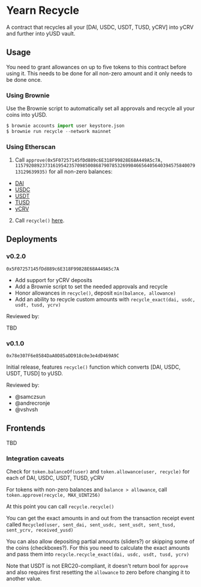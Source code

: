# Yearn Recycle

A contract that recycles all your [DAI, USDC, USDT, TUSD, yCRV] into yCRV and further into yUSD vault.

## Usage

You need to grant allowances on up to five tokens to this contract before using it. This needs to be done for all non-zero amount and it only needs to be done once.

### Using Brownie

Use the Brownie script to automatically set all approvals and recycle all your coins into yUSD.

```python
$ brownie accounts import user keystore.json
$ brownie run recycle --network mainnet
```

### Using Etherscan

1. Call `approve(0x5F07257145fDd889c6E318F99828E68A449A5c7A, 115792089237316195423570985008687907853269984665640564039457584007913129639935)` for all non-zero balances:
- [DAI](https://etherscan.io/address/0x6B175474E89094C44Da98b954EedeAC495271d0F#writeContract)
- [USDC](https://etherscan.io/address/0xA0b86991c6218b36c1d19D4a2e9Eb0cE3606eB48#writeProxyContract)
- [USDT](https://etherscan.io/address/0xdAC17F958D2ee523a2206206994597C13D831ec7#writeContract)
- [TUSD](https://etherscan.io/address/0x0000000000085d4780B73119b644AE5ecd22b376#writeProxyContract)
- [yCRV](https://etherscan.io/address/0xdF5e0e81Dff6FAF3A7e52BA697820c5e32D806A8#writeContract)

2. Call `recycle()` [here](https://etherscan.io/address/0x5F07257145fDd889c6E318F99828E68A449A5c7A#writeContract).

## Deployments

### v0.2.0
`0x5F07257145fDd889c6E318F99828E68A449A5c7A`

- Add support for yCRV deposits
- Add a Brownie script to set the needed approvals and recycle
- Honor allowances in `recycle()`, deposit `min(balance, allowance)`
- Add an ability to recycle custom amounts with `recycle_exact(dai, usdc, usdt, tusd, ycrv)`

Reviewed by:

TBD

### v0.1.0
`0x78e307F6e8584DaA0D85aDD918c0e3e4dD469A9C`

Initial release, features `recycle()` function which converts [DAI, USDC, USDT, TUSD] to yUSD.

Reviewed by:
- @samczsun
- @andrecronje
- @vshvsh

## Frontends

TBD

### Integration caveats

Check for `token.balanceOf(user)` and `token.allowance(user, recycle)` for each of DAI, USDC, USDT, TUSD, yCRV

For tokens with non-zero balances and `balance > allowance`, call `token.approve(recycle, MAX_UINT256)`

At this point you can call `recycle.recycle()`

You can get the exact amounts in and out from the transaction receipt event called `Recycled(user, sent_dai, sent_usdc, sent_usdt, sent_tusd, sent_ycrv, received_yusd)`

You can also allow depositing partial amounts (sliders?) or skipping some of the coins (checkboxes?). For this you need to calculate the exact amounts and pass them into `recycle.recycle_exact(dai, usdc, usdt, tusd, ycrv)`

Note that USDT is not ERC20-compliant, it doesn't return bool for `approve` and also requires first resetting the `allowance` to zero before changing it to another value.
